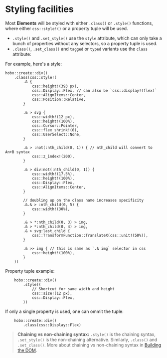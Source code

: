 # Styling facilities

Most **Elements** will be styled with either `.class()` or `.style()` functions, where either `css::style!()` or a property tuple will be used.

* `.style()` and `.set_style()` use the `style` attribute, which can only take a bunch of properties without any selectors, so a property tuple is used.
* `.class()`, `.set_class()` and `tagged` or `typed` variants use the `class` attribute:

For example, here's a style:

```rust,noplaypen
hobo::create::div()
    .class(css::style!(
        .& {
            css::height!(393 px),
            css::Display::Flex, // can also be `css::display!(flex)`
            css::AlignItems::Center,
            css::Position::Relative,
        }

        .& > svg {
            css::width!(12 px),
            css::height!(100%),
            css::Cursor::Pointer,
            css::flex_shrink!(0),
            css::UserSelect::None,
        }

        .& > :not(:nth_child(0, 1)) { // nth_child will convert to An+B syntax
            css::z_index!(200),
        }

        .& > div:not(:nth_child(0, 1)) {
            css::width!(17.5%),
            css::height!(100%),
            css::Display::Flex,
            css::AlignItems::Center,
        }

        // doubling up on the class name increases specificity
        .&.& > :nth_child(0, 5) { 
            css::width!(30%),
        }

        .& > *:nth_child(0, 3) > img,
        .& > *:nth_child(0, 4) > img,
        .& > svg:last_child {
            css::TransformFunction::TranslateX(css::unit!(50%)),
        }

        .& >> img { // this is same as `.& img` selector in css
            css::height!(100%),
        }
    ))
```

Property tuple example:

```rust,noplaypen
    hobo::create::div()
        .style((
            // Shortcut for same width and height
            css::size!(12 px),
            css::Display::Flex,
        ))
```

If only a single property is used, one can ommit the tuple:

```rust,noplaypen
    hobo::create::div()
        .class(css::Display::Flex)
```

> **Chaining vs non-chaining syntax:** `.style()` is the chaining syntax, `.set_style()` is the non-chaining alternative. Similarly, `.class()` and `.set_class()`. More about chaining vs non-chaining syntax in [Building the DOM](./building-the-dom.md#chaining-vs-non-chaining-syntax).
